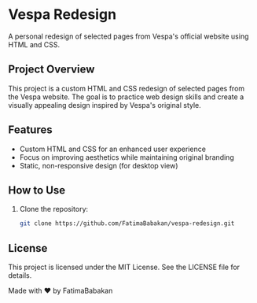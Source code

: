 # Vespa Redesign

A personal redesign of selected pages from Vespa's official website using HTML and CSS.

## Project Overview
This project is a custom HTML and CSS redesign of selected pages from the Vespa website. The goal is to practice web design skills and create a visually appealing design inspired by Vespa's original style.

## Features
- Custom HTML and CSS for an enhanced user experience
- Focus on improving aesthetics while maintaining original branding
- Static, non-responsive design (for desktop view)

## How to Use
1. Clone the repository:
   ```bash
   git clone https://github.com/FatimaBabakan/vespa-redesign.git

## License
This project is licensed under the MIT License. See the LICENSE file for details.

Made with ❤️ by FatimaBabakan
